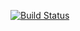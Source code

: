 [![Build Status](https://travis-ci.org/satan06/strings-operations.svg?branch=master)](https://travis-ci.org/satan06/strings-operations)